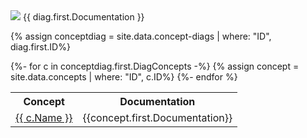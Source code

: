 
<img src="../../diagrams/concept/exa{{ diag.first.ID }}.svg" />
{{ diag.first.Documentation }}


{% assign conceptdiag = site.data.concept-diags | where: "ID", diag.first.ID%}
<table>
<tr><th>Concept</th><th>Documentation</th></tr>
{%- for c in conceptdiag.first.DiagConcepts -%}
{% assign concept = site.data.concepts | where: "ID", c.ID%}
<tr><td><A href="../concepts.html#{{ c.ID }}">{{ c.Name }}</A></td><td>{{concept.first.Documentation}}</td></tr>
{%- endfor %}
</table>